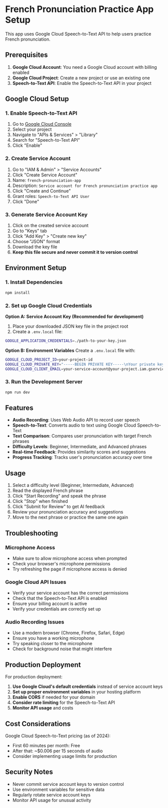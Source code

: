 # French Pronunciation Practice App Setup

This app uses Google Cloud Speech-to-Text API to help users practice French pronunciation.

## Prerequisites

1. **Google Cloud Account**: You need a Google Cloud account with billing enabled
2. **Google Cloud Project**: Create a new project or use an existing one
3. **Speech-to-Text API**: Enable the Speech-to-Text API in your project

## Google Cloud Setup

### 1. Enable Speech-to-Text API

1. Go to [Google Cloud Console](https://console.cloud.google.com/)
2. Select your project
3. Navigate to "APIs & Services" > "Library"
4. Search for "Speech-to-Text API"
5. Click "Enable"

### 2. Create Service Account

1. Go to "IAM & Admin" > "Service Accounts"
2. Click "Create Service Account"
3. Name: `french-pronunciation-app`
4. Description: `Service account for French pronunciation practice app`
5. Click "Create and Continue"
6. Grant roles: `Speech-to-Text API User`
7. Click "Done"

### 3. Generate Service Account Key

1. Click on the created service account
2. Go to "Keys" tab
3. Click "Add Key" > "Create new key"
4. Choose "JSON" format
5. Download the key file
6. **Keep this file secure and never commit it to version control**

## Environment Setup

### 1. Install Dependencies

```bash
npm install
```

### 2. Set up Google Cloud Credentials

**Option A: Service Account Key (Recommended for development)**

1. Place your downloaded JSON key file in the project root
2. Create a `.env.local` file:

```bash
GOOGLE_APPLICATION_CREDENTIALS=./path-to-your-key.json
```

**Option B: Environment Variables**
Create a `.env.local` file with:

```bash
GOOGLE_CLOUD_PROJECT_ID=your-project-id
GOOGLE_CLOUD_PRIVATE_KEY="-----BEGIN PRIVATE KEY-----\nYour private key here\n-----END PRIVATE KEY-----\n"
GOOGLE_CLOUD_CLIENT_EMAIL=your-service-account@your-project.iam.gserviceaccount.com
```

### 3. Run the Development Server

```bash
npm run dev
```

## Features

- **Audio Recording**: Uses Web Audio API to record user speech
- **Speech-to-Text**: Converts audio to text using Google Cloud Speech-to-Text
- **Text Comparison**: Compares user pronunciation with target French phrases
- **Difficulty Levels**: Beginner, Intermediate, and Advanced phrases
- **Real-time Feedback**: Provides similarity scores and suggestions
- **Progress Tracking**: Tracks user's pronunciation accuracy over time

## Usage

1. Select a difficulty level (Beginner, Intermediate, Advanced)
2. Read the displayed French phrase
3. Click "Start Recording" and speak the phrase
4. Click "Stop" when finished
5. Click "Submit for Review" to get AI feedback
6. Review your pronunciation accuracy and suggestions
7. Move to the next phrase or practice the same one again

## Troubleshooting

### Microphone Access

- Make sure to allow microphone access when prompted
- Check your browser's microphone permissions
- Try refreshing the page if microphone access is denied

### Google Cloud API Issues

- Verify your service account has the correct permissions
- Check that the Speech-to-Text API is enabled
- Ensure your billing account is active
- Verify your credentials are correctly set up

### Audio Recording Issues

- Use a modern browser (Chrome, Firefox, Safari, Edge)
- Ensure you have a working microphone
- Try speaking closer to the microphone
- Check for background noise that might interfere

## Production Deployment

For production deployment:

1. **Use Google Cloud's default credentials** instead of service account keys
2. **Set up proper environment variables** in your hosting platform
3. **Enable CORS** if needed for your domain
4. **Consider rate limiting** for the Speech-to-Text API
5. **Monitor API usage** and costs

## Cost Considerations

Google Cloud Speech-to-Text pricing (as of 2024):

- First 60 minutes per month: Free
- After that: ~$0.006 per 15 seconds of audio
- Consider implementing usage limits for production

## Security Notes

- Never commit service account keys to version control
- Use environment variables for sensitive data
- Regularly rotate service account keys
- Monitor API usage for unusual activity
